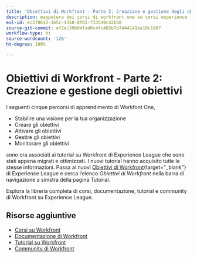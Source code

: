 ```yaml
---
title: 'Obiettivi di Workfront - Parte 2: Creazione e gestione degli obiettivi'
description: mappatura dei corsi di workfront one su corsi experience league
exl-id: ec570612-165c-4350-8f65-f33549c42bb8
source-git-commit: ef2ec39b04fad8c4fc485b7b7444141ba18c1907
workflow-type: ht
source-wordcount: '126'
ht-degree: 100%

---
```


# Obiettivi di Workfront - Parte 2: Creazione e gestione degli obiettivi

I seguenti cinque percorsi di apprendimento di Workfont One,

* Stabilire una visione per la tua organizzazione
* Creare gli obiettivi
* Attivare gli obiettivi
* Gestire gli obiettivi
* Monitorare gli obiettivi

sono ora associati ai tutorial su Workfront di Experience League che sono stati appena migrati e ottimizzati.  I nuovi tutorial hanno acquisito tutte le stesse informazioni. Passa ai nuovi [Obiettivi di Workfront](https://experienceleague.adobe.com/docs/workfront-learn/tutorials-workfront/workfront-goals/establish-a-vision-and-strategy/align-groups-and-teams-to-the-strategy.html?lang=it){target="_blank"} di Experience League e cerca l’elenco *Obiettivi di Workfront* nella barra di navigazione a sinistra della pagina Tutorial.

Esplora la libreria completa di corsi, documentazione, tutorial e community di Workfront su Experience League.


## Risorse aggiuntive

* [Corsi su Workfront](https://experienceleague.adobe.com/?lang=it&amp;Solution=Workfront#courses)
* [Documentazione di Workfront](https://experienceleague.adobe.com/docs/workfront.html?lang=it)
* [Tutorial su Workfront](https://experienceleague.adobe.com/docs/workfront-learn/tutorials-workfront/home.html?lang=it)
* [Community di Workfront](https://experienceleaguecommunities.adobe.com/t5/workfront/ct-p/workfront)
